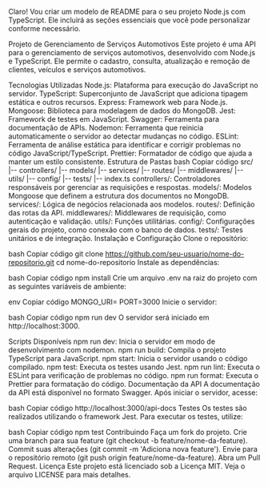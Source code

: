 
Claro! Vou criar um modelo de README para o seu projeto Node.js com TypeScript. Ele incluirá as seções essenciais que você pode personalizar conforme necessário.

Projeto de Gerenciamento de Serviços Automotivos
Este projeto é uma API para o gerenciamento de serviços automotivos, desenvolvido com Node.js e TypeScript. Ele permite o cadastro, consulta, atualização e remoção de clientes, veículos e serviços automotivos.

Tecnologias Utilizadas
Node.js: Plataforma para execução do JavaScript no servidor.
TypeScript: Superconjunto de JavaScript que adiciona tipagem estática e outros recursos.
Express: Framework web para Node.js.
Mongoose: Biblioteca para modelagem de dados do MongoDB.
Jest: Framework de testes em JavaScript.
Swagger: Ferramenta para documentação de APIs.
Nodemon: Ferramenta que reinicia automaticamente o servidor ao detectar mudanças no código.
ESLint: Ferramenta de análise estática para identificar e corrigir problemas no código JavaScript/TypeScript.
Prettier: Formatador de código que ajuda a manter um estilo consistente.
Estrutura de Pastas
bash
Copiar código
src/
|-- controllers/
|-- models/
|-- services/
|-- routes/
|-- middlewares/
|-- utils/
|-- config/
|-- tests/
|-- index.ts
controllers/: Controladores responsáveis por gerenciar as requisições e respostas.
models/: Modelos Mongoose que definem a estrutura dos documentos no MongoDB.
services/: Lógica de negócios relacionada aos modelos.
routes/: Definição das rotas da API.
middlewares/: Middlewares de requisição, como autenticação e validação.
utils/: Funções utilitárias.
config/: Configurações gerais do projeto, como conexão com o banco de dados.
tests/: Testes unitários e de integração.
Instalação e Configuração
Clone o repositório:

bash
Copiar código
git clone https://github.com/seu-usuario/nome-do-repositorio.git
cd nome-do-repositorio
Instale as dependências:

bash
Copiar código
npm install
Crie um arquivo .env na raiz do projeto com as seguintes variáveis de ambiente:

env
Copiar código
MONGO_URI=<sua-uri-do-mongodb>
PORT=3000
Inicie o servidor:

bash
Copiar código
npm run dev
O servidor será iniciado em http://localhost:3000.

Scripts Disponíveis
npm run dev: Inicia o servidor em modo de desenvolvimento com nodemon.
npm run build: Compila o projeto TypeScript para JavaScript.
npm start: Inicia o servidor usando o código compilado.
npm test: Executa os testes usando Jest.
npm run lint: Executa o ESLint para verificação de problemas no código.
npm run format: Executa o Prettier para formatação do código.
Documentação da API
A documentação da API está disponível no formato Swagger. Após iniciar o servidor, acesse:

bash
Copiar código
http://localhost:3000/api-docs
Testes
Os testes são realizados utilizando o framework Jest. Para executar os testes, utilize:

bash
Copiar código
npm test
Contribuindo
Faça um fork do projeto.
Crie uma branch para sua feature (git checkout -b feature/nome-da-feature).
Commit suas alterações (git commit -m 'Adiciona nova feature').
Envie para o repositório remoto (git push origin feature/nome-da-feature).
Abra um Pull Request.
Licença
Este projeto está licenciado sob a Licença MIT. Veja o arquivo LICENSE para mais detalhes.